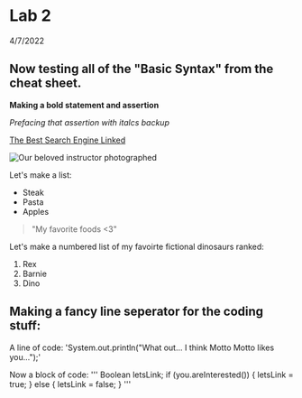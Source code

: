 
# Lab 2
4/7/2022

## Now testing all of the "Basic Syntax" from the cheat sheet.

**Making a bold statement and assertion**

*Prefacing that assertion with italcs backup*

[The Best Search Engine Linked](https://bing.com)

![Our beloved instructor photographed](https://canvas.ucsd.edu/courses/37651/files/6683580/preview)

Let's make a list:
* Steak
* Pasta
* Apples

> "My favorite foods <3"

Let's make a numbered list of my favoirte fictional dinosaurs ranked:
1. Rex
2. Barnie
3. Dino

Making a fancy line seperator for the coding stuff:
---
A line of code:
'System.out.println("What out... I think Motto Motto likes you...");'

Now a block of code:
'''
Boolean letsLink;
if (you.areInterested()) {
  letsLink = true;
} else {
  letsLink = false;
}
'''
